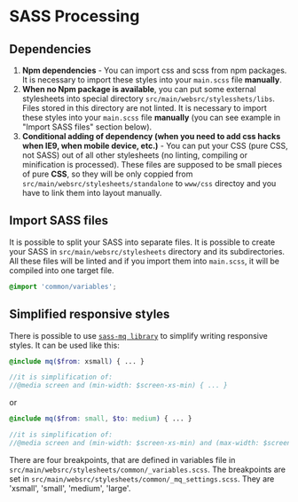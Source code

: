 

# SASS Processing

## Dependencies
1. **Npm dependencies** - You can import css and scss from npm packages. It is necessary to import these styles into your `main.scss` file **manually**.
1. **When no Npm package is available**, you can put some external stylesheets into special directory `src/main/websrc/stylesshets/libs`.
Files stored in this directory are not linted. It is necessary to import these styles into your `main.scss` file **manually** (you can see example in "Import SASS files" section below).
1. **Conditional adding of dependency (when you need to add css hacks when IE9, when mobile device, etc.)** - You can put your CSS (pure CSS, not SASS)
out of all other stylesheets (no linting, compiling or minification is processed). These files are supposed to be small pieces of pure **CSS**,
so they will be only coppied from `src/main/websrc/stylesheets/standalone` to `www/css` directoy and you have to link them into layout manually.


## Import SASS files
It is possible to split your SASS into separate files. It is possible to create your SASS in `src/main/websrc/stylesheets` directory and its subdirectories.
All these files will be linted and if you import them into `main.scss`, it will be compiled into one target file.

```scss
@import 'common/variables';
```

## Simplified responsive styles
There is possible to use [`sass-mq library`](https://github.com/sass-mq/sass-mq) to simplify writing responsive styles.
It can be used like this:

```scss
@include mq($from: xsmall) { ... }

//it is simplification of:
//@media screen and (min-width: $screen-xs-min) { ... }
```

or

```scss
@include mq($from: small, $to: medium) { ... }

//it is simplification of:
//@media screen and (min-width: $screen-xs-min) and (max-width: $screen-md-max) { ... }
```

There are four breakpoints, that are defined in variables file in `src/main/websrc/stylesheets/common/_variables.scss`. The breakpoints are set in `src/main/websrc/stylesheets/common/_mq_settings.scss`.
They are 'xsmall', 'small', 'medium', 'large'.

